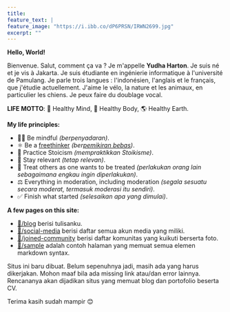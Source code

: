 ```yaml
---
title:
feature_text: |
feature_image: "https://i.ibb.co/dP6PRSN/IRWN2699.jpg"
excerpt: ""
---
```


**Hello, World!**

Bienvenue. Salut, comment ça va ? Je m'appelle **Yudha Harton**. Je suis né et je vis à Jakarta. Je suis étudiante en ingénierie informatique à l'université de Pamulang. Je parle trois langues : l'indonésien, l'anglais et le français, que j'étudie actuellement. J'aime le vélo, la nature et les animaux, en particulier les chiens. Je peux faire du doublage vocal.

**LIFE MOTTO**: 🧠 Healthy Mind, 💪 Healthy Body, 🌎 Healthy Earth.

**My life principles:**
- 🧘‍♂️ Be mindful _(berpenyadaran)_.
- ⚛️ Be a [freethinker](https://en.wikipedia.org/wiki/Freethought) _(ber[pemikiran bebas](https://id.wikipedia.org/wiki/Pemikiran_bebas))_.
- 🗿 Practice Stoicism _(mempraktikkan Stoikisme)_.
- 🔗 Stay relevant _(tetap relevan)_.
- 🤝 Treat others as one wants to be treated _(perlakukan orang lain sebagaimana engkau ingin diperlakukan)_.
- ⚖️ Everything in moderation, including moderation _(segala sesuatu secara moderat, termasuk moderasi itu sendiri)_.
- ✅ Finish what started _(selesaikan apa yang dimulai)_.

**A few pages on this site:**
- [📝/blog](/blog) berisi tulisanku.
- [📲/social-media](/social-media) berisi daftar semua akun media yang miliki.
- [🙌/joined-community](/joined-community) berisi daftar komunitas yang kuikuti berserta foto.
- [📄/sample](/sample) adalah contoh halaman yang memuat semua elemen markdown syntax.

Situs ini baru dibuat. Belum sepenuhnya jadi, masih ada yang harus dikerjakan. Mohon maaf bila ada missing link atau/dan error lainnya. Rencananya akan dijadikan situs yang memuat blog dan portofolio beserta CV.

Terima kasih sudah mampir 😊
